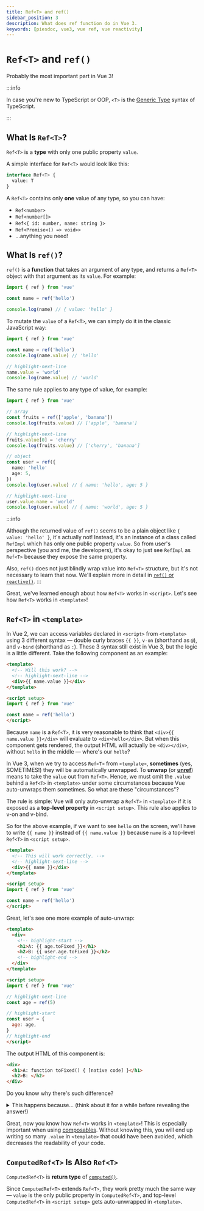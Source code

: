 ```yaml
---
title: Ref<T> and ref()
sidebar_position: 3
description: What does ref function do in Vue 3.
keywords: [piesdoc, vue3, vue ref, vue reactivity]
---
```


# `Ref<T>` and `ref()`

Probably the most important part in Vue 3!

:::info

In case you're new to TypeScript or OOP, `<T>` is the [Generic Type](https://www.typescriptlang.org/docs/handbook/2/generics.html) syntax of TypeScript.

:::

## What Is `Ref<T>`?

`Ref<T>` is a **type** with only one public property `value`.

A simple interface for `Ref<T>` would look like this:

```ts showLineNumbers
interface Ref<T> {
  value: T
}
```

A `Ref<T>` contains only **one** value of any type, so you can have:

- `Ref<number>`
- `Ref<number[]>`
- `Ref<{ id: number, name: string }>`
- `Ref<Promise<() => void>>`
- ...anything you need!

## What Is `ref()`?

`ref()` is a **function** that takes an argument of any type, and returns a `Ref<T>` object with that argument as its `value`. For example:

```ts showLineNumbers
import { ref } from 'vue'

const name = ref('hello')

console.log(name) // { value: 'hello' }
```

To mutate the `value` of a `Ref<T>`, we can simply do it in the classic JavaScript way:

```ts showLineNumbers
import { ref } from 'vue'

const name = ref('hello')
console.log(name.value) // 'hello'

// highlight-next-line
name.value = 'world'
console.log(name.value) // 'world'
```

The same rule applies to any type of value, for example:

```ts showLineNumbers
import { ref } from 'vue'

// array
const fruits = ref(['apple', 'banana'])
console.log(fruits.value) // ['apple', 'banana']

// highlight-next-line
fruits.value[0] = 'cherry'
console.log(fruits.value) // ['cherry', 'banana']

// object
const user = ref({
  name: 'hello'
  age: 5,
})
console.log(user.value) // { name: 'hello', age: 5 }

// highlight-next-line
user.value.name = 'world'
console.log(user.value) // { name: 'world', age: 5 }
```

:::info

Although the returned value of `ref()` seems to be a plain object like `{ value: 'hello' }`, it's actually not! Instead, it's an instance of a class called `RefImpl` which has only one public property `value`. So from user's perspective (you and me, the developers), it's okay to just see `RefImpl` as `Ref<T>` because they expose the same property.

Also, `ref()` does not just blindly wrap value into `Ref<T>` structure, but it's not necessary to learn that now. We'll explain more in detail in [`ref()` or `reactive()`](./ref-or-reactive).
:::

Great, we've learned enough about how `Ref<T>` works in `<script>`. Let's see how `Ref<T>` works in `<template>`!

## `Ref<T>` in `<template>`

In Vue 2, we can access variables declared in `<script>` from `<template>` using 3 different syntax — double curly braces `{{ }}`, `v-on` (shorthand as `@`), and `v-bind` (shorthand as `:`). These 3 syntax still exist in Vue 3, but the logic is a little different. Take the following component as an example:

```html showLineNumbers
<template>
  <!-- Will this work? -->
  <!-- highlight-next-line -->
  <div>{{ name.value }}</div>
</template>

<script setup>
import { ref } from 'vue'

const name = ref('hello')
</script>
```

Because `name` is a `Ref<T>`, it is very reasonable to think that `<div>{{ name.value }}</div>` will evaluate to `<div>hello</div>`. But when this component gets rendered, the output HTML will actually be `<div></div>`, without `hello` in the middle — where's our `hello`?

In Vue 3, when we try to access `Ref<T>` from `<template>`, **sometimes** (yes, SOMETIMES!) they will be automatically unwrapped. To **unwrap** (or [**unref**](https://vuejs.org/api/reactivity-utilities.html#unref)) means to take the `value` out from `Ref<T>`. Hence, we must omit the `.value` behind a `Ref<T>` in `<template>` under some circumstances because Vue auto-unwraps them sometimes. So what are these "circumstances"?

The rule is simple: Vue will only auto-unwrap a `Ref<T>` in `<template>` if it is exposed as a **top-level property** in `<script setup>`. This rule also applies to v-on and v-bind.

So for the above example, if we want to see `hello` on the screen, we'll have to write `{{ name }}` instead of `{{ name.value }}` because `name` is a top-level `Ref<T>` in `<script setup>`.

```html showLineNumbers
<template>
  <!-- This will work correctly. -->
  <!-- highlight-next-line -->
  <div>{{ name }}</div>
</template>

<script setup>
import { ref } from 'vue'

const name = ref('hello')
</script>
```

Great, let's see one more example of auto-unwrap:

```html showLineNumbers
<template>
  <div>
    <!-- highlight-start -->
    <h1>A: {{ age.toFixed }}</h1>
    <h2>B: {{ user.age.toFixed }}</h2>
    <!-- highlight-end -->
  </div>
</template>

<script setup>
import { ref } from 'vue'

// highlight-next-line
const age = ref(5)

// highlight-start
const user = {
  age: age,
}
// highlight-end
</script>
```

The output HTML of this component is:

```html showLineNumbers
<div>
  <h1>A: function toFixed() { [native code] }</h1>
  <h2>B: </h2>
</div>
```

Do you know why there's such difference?

<details>
  <summary>This happens because... (think about it for a while before revealing the answer!)</summary>

  - Both `age` and `user` are exposed as top-level properties in `<script setup>`.
  - Since `age` is a top-level `Ref<T>` in `<script setup>`, it gets auto-unwrapped in `<template>`, which means `{{ age }}` in `<template>` will equal to `age.value` in `<script setup>`, thus resolves to `5`.
  - In JavaScript, `toFixed` is a method defined in the prototype of number; `5` is a number, so `5.toFixed` will evaluate to that function, thus showing `function toFixed() { [native code] }` on the screen.
  - Although `user.age` and `age` are exactly the same variable in `<script setup>`, `{{ user.age }}` will **not** get auto-unwrapped in `<template>` because `user.age` is not a top-level property — `user` is!
  - Since `user.age` is not auto-unwrapped in `<template>`, `{{ user.age }}` in `<template>` will equal to `user.age` in `<script setup>`, which is a `Ref<T>`.
  - `Ref<T>` does not have a property called `toFixed`, so `{{ user.age.toFixed }}` resolves to `undefined`, causing `<h2>B: {{ undefined }}</h2>` to be rendered as `<h2>B: </h2>`.

</details>

Great, now you know how `Ref<T>` works in `<template>`! This is especially important when using [composables](./composables). Without knowing this, you will end up writing so many `.value` in `<template>` that could have been avoided, which decreases the readability of your code.

## `ComputedRef<T>` Is Also `Ref<T>`

`ComputedRef<T>` is **return type** of [`computed()`](https://vuejs.org/api/reactivity-core.html#computed).

Since `ComputedRef<T>` extends `Ref<T>`, they work pretty much the same way — `value` is the only public property in `ComputedRef<T>`, and top-level `ComputedRef<T>` in `<script setup>` gets auto-unwrapped in `<template>`.
